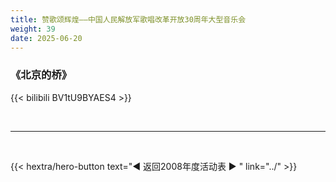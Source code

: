 ```yaml
---
title: 赞歌颂辉煌——中国人民解放军歌唱改革开放30周年大型音乐会
weight: 39
date: 2025-06-20
---
```


### 《北京的桥》

{{< bilibili BV1tU9BYAES4 >}}


<br>
<hr>
<br>

{{< hextra/hero-button text="◀ 返回2008年度活动表 ▶ " link="../" >}}